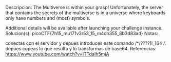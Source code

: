 
Descripcion:
The Multiverse is within your grasp! Unfortunately, the server that contains the secrets of the multiverse is in a universe where keyboards only have numbers and (most) symbols.

Additional details will be available after launching your challenge instance.
Solucion(s):
picoCTF{7h15_mu171v3r53_15_m4dn355_8b3d83ad}
Notas:

conectas con el servidor y depues introduces este comando /*/????[!_]64 */*.
depues copeas lo que resulta y lo transformas de base64.
Referencias:
https://www.youtube.com/watch?v=ITTdaIh5mjA